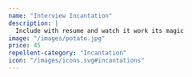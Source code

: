 ```yaml
---
name: "Interview Incantation"
description: |
  Include with resume and watch it work its magic
image: "/images/potato.jpg"
price: 45
repellent-category: "Incantation"
icon: "/images/icons.svg#incantations"
---
```

